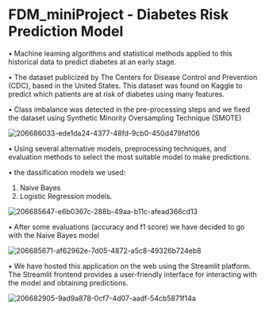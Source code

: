 # FDM_miniProject - Diabetes Risk Prediction Model

• Machine leaming algorithms and statistical methods applied to this historical data to predict diabetes at an early
stage.

• The dataset publicized by The Centers for Disease Control and Prevention (CDC), based in the United States. This
dataset was found on Kaggle to predict which patients are at risk of diabetes using many features.

• Class imbalance was detected in the pre-processing steps and we fixed the dataset using Synthetic Minority
Oversampling Technique (SMOTE)

![206686033-ede1da24-4377-48fd-9cb0-450d479fd106](https://user-images.githubusercontent.com/75086008/222153165-f26f3a08-beb4-4ac7-8422-a8059153c1cc.png)

• Using several alternative models, preprocessing techniques, and evaluation methods to select the most suitable
model to make predictions.

• the dassification models we used:
1. Naive Bayes
3. Logistic Regression models.

![206685647-e6b0367c-288b-49aa-b11c-afead366cd13](https://user-images.githubusercontent.com/75086008/222153158-1945d0f5-c3d3-4758-b475-850e078044dc.png)

• After some evaluations (accuracy and f1 score) we have decided to go with the Naive Bayes model

![206685671-af62962e-7d05-4872-a5c8-49326b724eb8](https://user-images.githubusercontent.com/75086008/222153149-4a0f0667-1355-4e1d-830f-e4d5ae974a6e.png)

• We have hosted this application on the web using the Streamlit platform. The Streamlit frontend provides a user-friendly interface for interacting with the model and obtaining predictions.

![206682905-9ad9a878-0cf7-4d07-aadf-54cb5871f14a](https://user-images.githubusercontent.com/75086008/222153170-a9e9375a-2f83-4926-bfc3-cf46a3a767fa.png)


